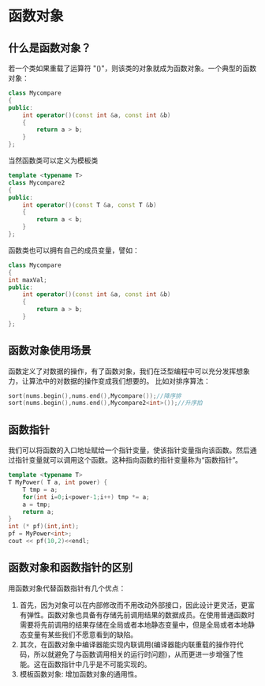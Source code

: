 # 函数对象


## 什么是函数对象？
若一个类如果重载了运算符 "()"，则该类的对象就成为函数对象。一个典型的函数对象：
```c++
class Mycompare
{
public:
    int operator()(const int &a, const int &b)
    {
        return a > b;
    }
};
```
当然函数类可以定义为模板类
```c++
template <typename T>
class Mycompare2
{
public:
    int operator()(const T &a, const T &b)
    {
        return a < b;
    }
};
```
函数类也可以拥有自己的成员变量，譬如：
```c++
class Mycompare
{
int maxVal;
public:
    int operator()(const int &a, const int &b)
    {
        return a > b;
    }
};
```
## 函数对象使用场景
函数定义了对数据的操作，有了函数对象，我们在泛型编程中可以充分发挥想象力，让算法中的对数据的操作变成我们想要的。
比如对排序算法：
```c++
sort(nums.begin(),nums.end(),Mycompare());//降序排
sort(nums.begin(),nums.end(),Mycompare2<int>());//升序拍
```

## 函数指针
我们可以将函数的入口地址赋给一个指针变量，使该指针变量指向该函数。然后通过指针变量就可以调用这个函数。这种指向函数的指针变量称为“函数指针”。
```c++
template <typename T>
T MyPower( T a, int power) {
    T tmp = a;
    for(int i=0;i<power-1;i++) tmp *= a;
    a = tmp;
    return a;
}
int (* pf)(int,int);
pf = MyPower<int>;
cout << pf(10,2)<<endl;
```

## 函数对象和函数指针的区别
用函数对象代替函数指针有几个优点：
1. 首先，因为对象可以在内部修改而不用改动外部接口，因此设计更灵活，更富有弹性。函数对象也具备有存储先前调用结果的数据成员。在使用普通函数时需要将先前调用的结果存储在全局或者本地静态变量中，但是全局或者本地静态变量有某些我们不愿意看到的缺陷。
2. 其次，在函数对象中编译器能实现内联调用(编译器能内联重载的操作符代码，所以就避免了与函数调用相关的运行时问题)，从而更进一步增强了性能。这在函数指针中几乎是不可能实现的。
3. 模板函数对象: 增加函数对象的通用性。